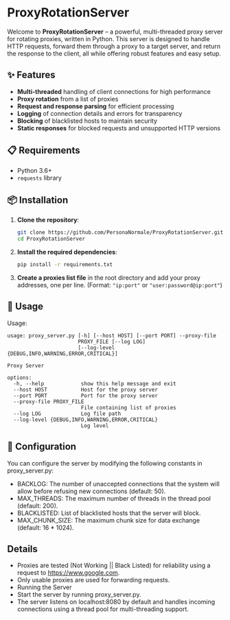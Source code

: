 # ProxyRotationServer

Welcome to **ProxyRotationServer** – a powerful, multi-threaded proxy server for rotating proxies, written in Python. This server is designed to handle HTTP requests, forward them through a proxy to a target server, and return the response to the client, all while offering robust features and easy setup. 

## ✨ Features

- **Multi-threaded** handling of client connections for high performance
- **Proxy rotation** from a list of proxies
- **Request and response parsing** for efficient processing
- **Logging** of connection details and errors for transparency
- **Blocking** of blacklisted hosts to maintain security
- **Static responses** for blocked requests and unsupported HTTP versions

## 📋 Requirements

- Python 3.6+
- `requests` library

## 📦 Installation

1. **Clone the repository**:

    ```sh
    git clone https://github.com/PersonaNormale/ProxyRotationServer.git
    cd ProxyRotationServer
    ```

2. **Install the required dependencies**:

    ```sh
    pip install -r requirements.txt
    ```

3. **Create a proxies list file** in the root directory and add your proxy addresses, one per line. (Format: `"ip:port"` or `"user:password@ip:port"`)

## 🚀 Usage

Usage:

```
usage: proxy_server.py [-h] [--host HOST] [--port PORT] --proxy-file
                       PROXY_FILE [--log LOG]
                       [--log-level {DEBUG,INFO,WARNING,ERROR,CRITICAL}]

Proxy Server

options:
  -h, --help            show this help message and exit
  --host HOST           Host for the proxy server
  --port PORT           Port for the proxy server
  --proxy-file PROXY_FILE
                        File containing list of proxies
  --log LOG             Log file path
  --log-level {DEBUG,INFO,WARNING,ERROR,CRITICAL}
                        Log level
```

## 🔧 Configuration
You can configure the server by modifying the following constants in proxy_server.py:

- BACKLOG: The number of unaccepted connections that the system will allow before refusing new connections (default: 50).
- MAX_THREADS: The maximum number of threads in the thread pool (default: 200).
- BLACKLISTED: List of blacklisted hosts that the server will block.
- MAX_CHUNK_SIZE: The maximum chunk size for data exchange (default: 16 * 1024).

## Details
- Proxies are tested (Not Working || Black Listed) for reliability using a request to https://www.google.com.
- Only usable proxies are used for forwarding requests.
- Running the Server
- Start the server by running proxy_server.py.
- The server listens on localhost:8080 by default and handles incoming connections using a thread pool for multi-threading support.
